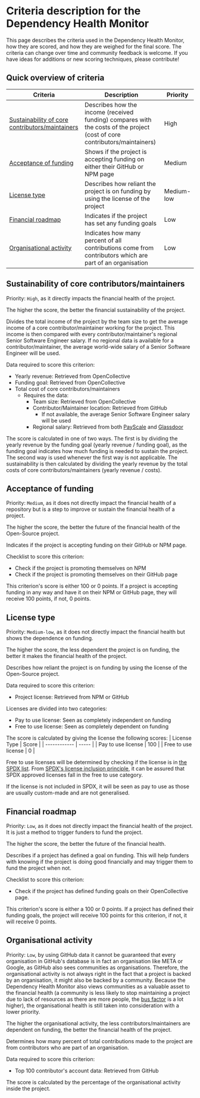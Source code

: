 # Criteria description for the Dependency Health Monitor

This page describes the criteria used in the Dependency Health Monitor, how they are scored, and how they are weighed for the final score. The criteria can change over time and community feedback is welcome. If you have ideas for additions or new scoring techniques, please contribute!

## Quick overview of criteria

| Criteria                                                                                           | Description                                                                                                                | Priority   |
| -------------------------------------------------------------------------------------------------- | -------------------------------------------------------------------------------------------------------------------------- | ---------- |
| [Sustainability of core contributors/maintainers](#sustainability-of-core-contributorsmaintainers) | Describes how the income (received funding) compares with the costs of the project (cost of core contributors/maintainers) | High       |
| [Acceptance of funding](#acceptance-of-funding)                                                    | Shows if the project is accepting funding on either their GitHub or NPM page                                               | Medium     |
| [License type](#license-type)                                                                      | Describes how reliant the project is on funding by using the license of the project                                        | Medium-low |
| [Financial roadmap](#financial-roadmap)                                                            | Indicates if the project has set any funding goals                                                                         | Low        |
| [Organisational activity](#organisational-activity)                                                | Indicates how many percent of all contributions come from contributors which are part of an organisation                   | Low        |

## Sustainability of core contributors/maintainers

Priority: `High`, as it directly impacts the financial health of the project.

The higher the score, the better the financial sustainability of the project.

Divides the total income of the project by the team size to get the average income of a core contributor/maintainer working for the project. This income is then compared with every contributor/maintainer's regional Senior Software Engineer salary. If no regional data is available for a contributor/maintainer, the average world-wide salary of a Senior Software Engineer will be used.

Data required to score this criterion:

- Yearly revenue: Retrieved from OpenCollective
- Funding goal: Retrieved from OpenCollective
- Total cost of core contributors/maintainers
  - Requires the data:
    - Team size: Retrieved from OpenCollective
    - Contributor/Maintainer location: Retrieved from GitHub
      - If not available, the average Senior Software Engineer salary will be used
    - Regional salary: Retrieved from both [PayScale](https://developers.payscale.com/) and [Glassdoor](https://www.glassdoor.com/developer/index.htm)

The score is calculated in one of two ways. The first is by dividing the yearly revenue by the funding goal (yearly revenue / funding goal), as the funding goal indicates how much funding is needed to sustain the project. The second way is used whenever the first way is not applicable. The sustainability is then calculated by dividing the yearly revenue by the total costs of core contributors/maintainers (yearly revenue / costs).

## Acceptance of funding

Priority: `Medium`, as it does not directly impact the financial health of a repository but is a step to improve or sustain the financial health of a project.

The higher the score, the better the future of the financial health of the Open-Source project.

Indicates if the project is accepting funding on their GitHub or NPM page.

Checklist to score this criterion:

- Check if the project is promoting themselves on NPM
- Check if the project is promoting themselves on their GitHub page

This criterion's score is either 100 or 0 points. If a project is accepting funding in any way and have it on their NPM or GitHub page, they will receive 100 points, if not, 0 points.

## License type

Priority: `Medium-low`, as it does not directly impact the financial health but shows the dependence on funding.

The higher the score, the less dependent the project is on funding, the better it makes the financial health of the project.

Describes how reliant the project is on funding by using the license of the Open-Source project.

Data required to score this criterion:

- Project license: Retrieved from NPM or GitHub

Licenses are divided into two categories:

- Pay to use license: Seen as completely independent on funding
- Free to use license: Seen as completely dependent on funding

The score is calculated by giving the license the following scores:
| License Type | Score |
| ------------ | ----- |
| Pay to use license | 100 |
| Free to use license | 0 |

Free to use licenses will be determined by checking if the license is in [the SPDX list](https://spdx.org/licenses/). From [SPDX's license inclusion principle](https://github.com/spdx/license-list-XML/blob/master/DOCS/license-inclusion-principles.md), it can be assured that SPDX approved licenses fall in the free to use category.

If the license is not included in SPDX, it will be seen as pay to use as those are usually custom-made and are not generalised.

## Financial roadmap

Priority: `Low`, as it does not directly impact the financial health of the project. It is just a method to trigger funders to fund the project.

The higher the score, the better the future of the financial health.

Describes if a project has defined a goal on funding. This will help funders with knowing if the project is doing good financially and may trigger them to fund the project when not.

Checklist to score this criterion:

- Check if the project has defined funding goals on their OpenCollective page.

This criterion's score is either a 100 or 0 points. If a project has defined their funding goals, the project will receive 100 points for this criterion, if not, it will receive 0 points.

## Organisational activity

Priority: `Low`, by using GitHub data it cannot be guaranteed that every organisation in GitHub's database is in fact an organisation like META or Google, as GitHub also sees communities as organisations. Therefore, the organisational activity is not always right in the fact that a project is backed by an organisation, it might also be backed by a community. Because the Dependency Health Monitor also views communities as a valuable asset to the financial health (a community is less likely to stop maintaining a project due to lack of resources as there are more people, the [bus factor](https://en.wikipedia.org/wiki/Bus_factor) is a lot higher), the organisational health is still taken into consideration with a lower priority.

The higher the organisational activity, the less contributors/maintainers are dependent on funding, the better the financial health of the project.

Determines how many percent of total contributions made to the project are from contributors who are part of an organisation.

Data required to score this criterion:

- Top 100 contributor's account data: Retrieved from GitHub

The score is calculated by the percentage of the organisational activity inside the project.
